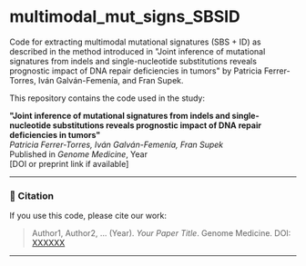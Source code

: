 # multimodal_mut_signs_SBSID
Code for extracting multimodal mutational signatures (SBS + ID) as described in the method introduced in "Joint inference of mutational signatures from indels and single-nucleotide substitutions reveals prognostic impact of DNA repair deficiencies in tumors" by Patricia Ferrer-Torres, Iván Galván-Femenía, and Fran Supek.

This repository contains the code used in the study:

**"Joint inference of mutational signatures from indels and single-nucleotide substitutions reveals prognostic impact of DNA repair deficiencies in tumors"**  
*Patricia Ferrer-Torres, Iván Galván-Femenía, Fran Supek*  
Published in *Genome Medicine*, Year  
[DOI or preprint link if available]

---

### 📄 Citation

If you use this code, please cite our work:

> Author1, Author2, ... (Year). *Your Paper Title*. Genome Medicine. DOI: [XXXXXX](https://doi.org/XXXXXX)

---
